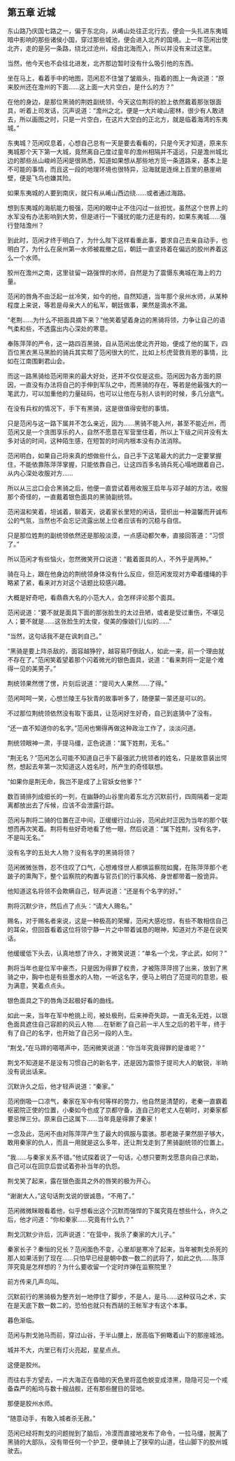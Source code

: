 ## 第五章 **近城**

东山路乃庆国七路之一，偏于东北向，从崤山处往正北行去，便会一头扎进东夷城暗中影响的那些诸侯小国，穿过那些城池，便会进入北齐的国境。上一年范闲出使北齐，走的是另一条路，绕北过沧州，经由北海而入，所以并没有来过这里。

当然，他今天也不会往北进发，北齐那边暂时没有什么吸引他的东西。

坐在马上，看着手中的地图，范闲忍不住皱了皱眉头，指着的图上一角说道：“原来胶州还在澹州的下面……这上面一大片空白，是什么的方？”

在他的身边，是那位黑骑的荆姓副统领，今天这位荆将的脸上依然戴着那张银面具，听着上司发话，沉声说道：“澹州之北，便是一大片峻山密林，很少有人敢进去，所以画图之时，只是一片空白，在这片大空白的正北方，就是临着海湾的东夷城。”

东夷城？范闲叹息着，心想自己总有一天是要去看看的，只是今天才知道，原来东夷城那个天下第一大城，竟然离自己度过童年的澹州相隔并不遥远，只是澹州城北边的那些丛山峻岭范闲是很熟悉，知道如果想从那些地方觅一条道路来，基本上是不可能的事情，而且这一段的地理环境也很特异，沿海就是连绵上百里的悬崖峭壁，便是飞鸟也嫌其险。

如果东夷城的人要到南庆，就只有从崤山西边绕……或者通过海路。

想到东夷城的海航能力极强，范闲的眼中止不住闪过一丝担忧，虽然这个世界上的水军没有办法影响到大势，但是进行一下骚扰的能力还是有的，如果东夷城……强行登陆澹州？

到此时，范闲才终于明白了，为什么陛下这样看重此事，要求自己去亲自动手，也明白了，为什么在泉州第一水师被裁撤之后，朝廷一直坚持着在偏远的胶州养着这么一个水师。

胶州在澹州之南，这里驻留一路强悍的水师，自然是为了震慑东夷城在海上的力量。

范闲的唇角不由泛起一丝冷笑，如今的他，自然知道，当年那个泉州水师，从某种程度上来说，等若是母亲大人的私军，朝廷做事，果然是滴水不漏。

“老荆……为什么不把面具摘下来？”他笑着望着身边的黑骑将领，力争让自己的语气柔和些，不透露出内心深处的寒意。

奉陈萍萍的严令，这一路四百黑骑，自从范闲出使北齐开始，便成了他的属下，四百位黑衣黑马黑脸的骑兵其实帮了范闲很大的忙，比如上杉虎营救肖恩的事情，比如在江南围剿君山会。

而这一路黑骑给范闲带来的最大好处，还并不仅仅是这些。范闲因为各方面的原因，一直没有办法将自己的手伸到军队之中，而黑骑的存在，等若是他最强大的一笔武力，可以加重他的力量砝码，也可以让他在与别人谈判的时候，多几分底气。

在没有兵权的情况下，手下有黑骑，这是很值得安慰的事情。

只是范闲与这一路下属并不怎么亲近，因为……黑骑不能入州，甚至不能近州，而范闲又是一个贪图享乐的人，自然不愿意在军营里住着，所以上下级之间并没有太多对话的时间，这种陌生感，在短暂的时间内根本没有办法消除。

范闲明白，如果自己将来真的想做些什么，自己手下这笔最大的武力一定要掌握住，不能依靠陈萍萍掌握，只能依靠自己，让这四百多名骑兵死心塌地跟着自己，从内心深处收服对方……

所以从三岔口会合黑骑之后，他便一直尝试着用收服王启年与邓子越的方法，收服那个奇怪的，一直戴着银色面具的黑骑副统领。

范闲温和笑着，坦诚着，聊着天，说着家长里短的闲话，营织出一种温馨而开诚布公的气氛，当然也不会忘记流露出居上位者应该有的沉稳与自信。

只是那位姓荆的副统领依然还是那般淡漠，一点感动都欠奉，直接回答道：“习惯了。”

所以范闲才有些恼火，忽然微笑开口说道：“戴着面具的人，不外乎是两种。”

骑在马上，跟在他身边的荆统领身体没有什么反应，但范闲发现对方牵着缰绳的手略紧了紧，看来对方对这个话题比较感兴趣。

大概是好奇吧，看鼎鼎大名的小范大人，会怎样评论那个面具。

范闲说道：“要不就是面具下面的那张脸生的太过丑陋，或者是受过重伤，不堪见人；要不就是……这张脸生的太俊，俊美的像娘们儿似的……”

“当然，这句话我不是在讽刺自己。”

“黑骑是要上阵杀敌的，面容越狰狞，越容易吓倒敌人，如此一来，前一个理由就不存在了。”范闲笑着望着那个闪着微光的银色面具，说道：“看来荆将一定是个难得一见的美男子。”

荆统领果然愣了愣，片刻后说道：“提司大人果然……了得。”

范闲呵呵一笑，心想兰陵王与狄青的故事听多了，随便蒙一蒙还是可以的。

不过那位荆统领依然没有取下面具，让范闲好生好奇，自己到底猜中了没有。

“还一直不知道你的名字。”范闲也懒得再做这种政治工作了，淡淡问道。

荆统领眼神一肃，手提马缰，正色说道：“属下姓荆，无名。”

“荆无名？”范闲怎么可能不知道自己手下最强武力统领者的姓名，只是故意装出愕然，想起去年第一次知道这人姓名时，所产生的奇怪联想。

“如果你是荆无命，我岂不是成了上官妖女他爹？”

数百骑排列成细长的一列，在幽静的山谷里向着东北方沉默前行，四周隔着一定距离都放出去了斥候，应该不会泄露行踪。

范闲与荆将二骑的位置在正中间，正缓缓行过山谷，范闲此时正因为当年的那个联想而再次笑着。荆将有些好奇地看了他一眼，然后说道：“属下姓荆，没有名字，不是叫无名。”

没有名字的五处大人物？没有名字的黑骑将领？

范闲微微张唇，忍不住叹了口气，心想难怪世人都惧监察院如魔，在陈萍萍那个老跛子的熏陶下，整个监察院的构置与官员们的行事风格、身世都带着一股诡异。

他知道这名将领不会欺瞒自己，轻声说道：“还是有个名字的好。”

荆将沉默少许，然后点了点头：“请大人赐名。”

赐名，对于赐名者来说，这是一种极高的荣耀，范闲大感吃惊，有些不敢相信自己的耳朵，但回首看着这位将领宁静一片之中带着诚恳的眼神，知道对方不是在说笑话。

他缓缓低下头去，认真地想了许久，才微笑说道：“单名一个戈，字止武，如何？”

荆将当年也是位军中豪杰，只是因为得罪了权贵，才被陈萍萍捞了出来，放到了黑骑之中，胸中也是有些墨水的人物，一听这名字，便马上明白了范提司的意思，极为满意，笑着点点头。

银色面具之下的唇角泛起极好看的曲线。

如此一来，当年在军中枪挑上司，被处极刑，后来神奇失踪，一直无名无姓，以银色面具遮住自己容颜的风云人物……在斩断了自己前一半人生之后的若干年，终于有了自己的名字，也开始了自己另一段的人生。

“荆戈，”在马蹄的嗒嗒声中，范闲微笑说道：“你当年究竟得罪的是谁呢？”

荆戈不知道是不是没有习惯自己的新名字，还是因为震惊于提司大人的敏锐，半晌没有说出话来。

沉默许久之后，他才轻声说道：“秦家。”

范闲倒吸一口凉气，秦家在军中有何等样的势力，他自然是清楚的，老秦一直霸着枢密院正使的位置，小秦如今也成了京都守备，连自己的老丈人在朝时，对秦家都要忌惮三分。原来自己这属下……当年竟是得罪了秦家！

一念及此，范闲不由对陈萍萍产生了最大的佩服与震骇。那老跛子果然胆子够大，敢用秦家的仇人，而且一用就是这么多年，还让荆戈走到了黑骑副统领的位置上。

“我……与秦家关系不错。”他试探着说了一句话，心想只要荆戈愿意向自己求助，自己可以在回京后尝试着弥补当年的仇怨。

荆戈笑了起来，露在银色面具之外的唇笑的极为开心。

“谢谢大人，”这句话荆戈说的很诚恳，“不用了。”

范闲微微眯眼看着他，似乎想看出这个沉默而强悍的下属究竟在想些什么，许久之后，他才问道：“你和秦家……究竟有什么仇？”

荆戈沉默少许后，沉声说道：“在营中，我杀了秦家的大儿子。”

秦家长子？秦恒的兄长？范闲面色不变，心里却是寒冷了起来，当年被荆戈杀死的那人如果活到了现在……只怕早已经是朝中数一数二的武将了，如此之仇……陈萍萍究竟是怎样想的？为什么要收留一个定时炸弹在监察院里？

前方传来几声鸟叫。

沉默前行的黑骑极为整齐划一地停住了脚步，不是人，是马……这种驭马之术，实在是天底下数一数二的，恐怕也就只有西胡的王帐军才有这个本事。

暮色渐临。

范闲与荆戈驰马而前，穿过山谷，于半山腰上，居高临下俯瞰着山下的那座城池。

城并不大，内里已有灯火亮起，星星点点。

这便是胶州。

而往右手方望去，一片大海正在昏暗的天色里将蓝色蜕变成漆黑，隐隐可见一个戒备森严的船坞与数十艘战舰，还有那些醒目的营地。

那便是胶州水师。

“随意动手，有敢入城者杀无赦。”

范闲已经将荆戈的问题抛到了脑后，冷漠而直接地发布了命令，一拉马缰，脱离了黑骑的大部队，没有带任何一个护卫，便单骑上了狭窄的山道，往山脚下的胶州城驶去。

